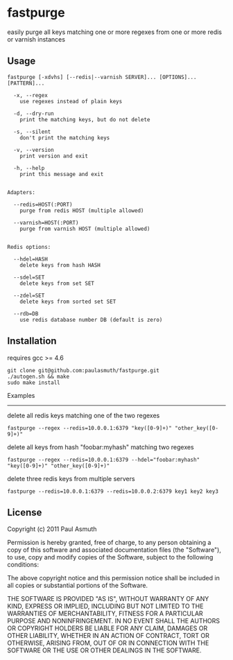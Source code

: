 fastpurge
=========

easily purge all keys matching one or more regexes from one or more redis or varnish instances


Usage
-----

```
fastpurge [-xdvhs] [--redis|--varnish SERVER]... [OPTIONS]... [PATTERN]...
  
  -x, --regex
    use regexes instead of plain keys       

  -d, --dry-run
    print the matching keys, but do not delete    

  -s, --silent
    don't print the matching keys

  -v, --version
    print version and exit

  -h, --help 
    print this message and exit


Adapters:

  --redis=HOST(:PORT) 
    purge from redis HOST (multiple allowed)

  --varnish=HOST(:PORT) 
    purge from varnish HOST (multiple allowed)


Redis options:

  --hdel=HASH
    delete keys from hash HASH

  --sdel=SET
    delete keys from set SET

  --zdel=SET
    delete keys from sorted set SET

  --rdb=DB
    use redis database number DB (default is zero)
```


Installation
------------

requires gcc >= 4.6

```
git clone git@github.com:paulasmuth/fastpurge.git
./autogen.sh && make
sudo make install
```

Examples

--------

delete all redis keys matching one of the two regexes

```
fastpurge --regex --redis=10.0.0.1:6379 "key([0-9]+)" "other_key([0-9]+)"
```

delete all keys from hash "foobar:myhash" matching two regexes

```
fastpurge --regex --redis=10.0.0.1:6379 --hdel="foobar:myhash" "key([0-9]+)" "other_key([0-9]+)"
```

delete three redis keys from multiple servers

```
fastpurge --redis=10.0.0.1:6379 --redis=10.0.0.2:6379 key1 key2 key3
```



License
-------

Copyright (c) 2011 Paul Asmuth

Permission is hereby granted, free of charge, to any person obtaining
a copy of this software and associated documentation files (the
"Software"), to use, copy and modify copies of the Software, subject 
to the following conditions:

The above copyright notice and this permission notice shall be
included in all copies or substantial portions of the Software.

THE SOFTWARE IS PROVIDED "AS IS", WITHOUT WARRANTY OF ANY KIND,
EXPRESS OR IMPLIED, INCLUDING BUT NOT LIMITED TO THE WARRANTIES OF
MERCHANTABILITY, FITNESS FOR A PARTICULAR PURPOSE AND
NONINFRINGEMENT. IN NO EVENT SHALL THE AUTHORS OR COPYRIGHT HOLDERS BE
LIABLE FOR ANY CLAIM, DAMAGES OR OTHER LIABILITY, WHETHER IN AN ACTION
OF CONTRACT, TORT OR OTHERWISE, ARISING FROM, OUT OF OR IN CONNECTION
WITH THE SOFTWARE OR THE USE OR OTHER DEALINGS IN THE SOFTWARE.

